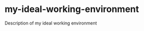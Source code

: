 my-ideal-working-environment
============================

Description of my ideal working environment
